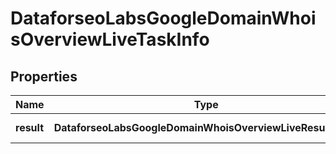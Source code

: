 # DataforseoLabsGoogleDomainWhoisOverviewLiveTaskInfo

## Properties

| Name | Type | Description | Notes |
|------------ | ------------- | ------------- | -------------|
**result** | **DataforseoLabsGoogleDomainWhoisOverviewLiveResultInfo[]** | array of results |[optional]|